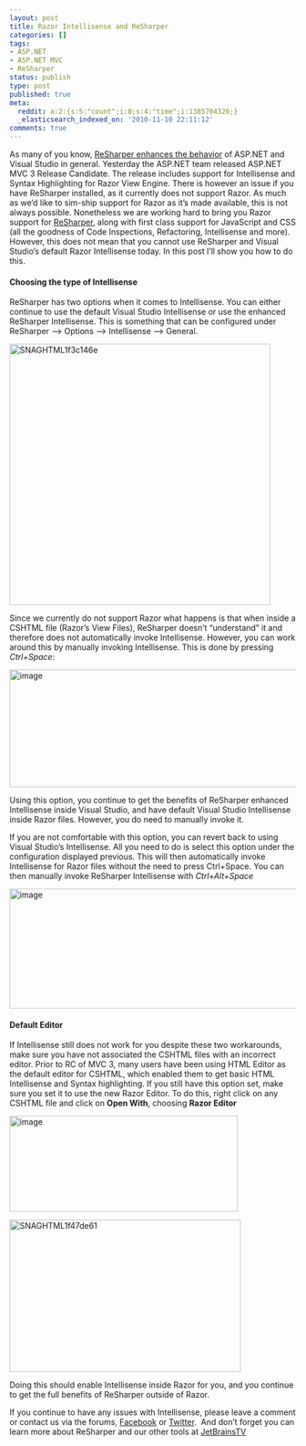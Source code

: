 ```yaml
---
layout: post
title: Razor Intellisense and ReSharper
categories: []
tags:
- ASP.NET
- ASP.NET MVC
- ReSharper
status: publish
type: post
published: true
meta:
  reddit: a:2:{s:5:"count";i:0;s:4:"time";i:1385704326;}
  _elasticsearch_indexed_on: '2010-11-10 22:11:12'
comments: true
---
```

As many of you know, <a href="http://tv.jetbrains.net/videocontent/aspnet-features-in-resharper-5-part-1">ReSharper enhances the behavior</a> of ASP.NET and Visual Studio in general. Yesterday the ASP.NET team released ASP.NET MVC 3 Release Candidate. The release includes support for Intellisense and Syntax Highlighting for Razor View Engine. There is however an issue if you have ReSharper installed, as it currently does not support Razor. As much as we’d like to sim-ship support for Razor as it’s made available, this is not always possible. Nonetheless we are working hard to bring you Razor support for <a href="http://www.jetbrains.com/resharper">ReSharper</a>, along with first class support for JavaScript and CSS (all the goodness of Code Inspections, Refactoring, Intellisense and more). However, this does not mean that you cannot use ReSharper and Visual Studio’s default Razor Intellisense today. In this post I’ll show you how to do this.
<h4>Choosing the type of Intellisense</h4>
ReSharper has two options when it comes to Intellisense. You can either continue to use the default Visual Studio Intellisense or use the enhanced ReSharper Intellisense. This is something that can be configured under ReSharper –&gt; Options –&gt; Intellisense –&gt; General.

<a href="http://hhariri.files.wordpress.com/2010/11/snaghtml1f3c146e.png"><img style="display:inline;border-width:0;" title="SNAGHTML1f3c146e" src="http://hhariri.files.wordpress.com/2010/11/snaghtml1f3c146e_thumb.png" border="0" alt="SNAGHTML1f3c146e" width="458" height="458" /></a>

Since we currently do not support Razor what happens is that when inside a CSHTML file (Razor’s View Files), ReSharper doesn’t “understand” it and therefore does not automatically invoke Intellisense. However, you can work around this by manually invoking Intellisense. This is done by pressing <em>Ctrl+Space</em>:

<a href="http://hhariri.files.wordpress.com/2010/11/image3.png"><img style="display:inline;border-width:0;" title="image" src="http://hhariri.files.wordpress.com/2010/11/image_thumb3.png" border="0" alt="image" width="520" height="206" /></a>

Using this option, you continue to get the benefits of ReSharper enhanced Intellisense inside Visual Studio, and have default Visual Studio Intellisense inside Razor files. However, you do need to manually invoke it.

If you are not comfortable with this option, you can revert back to using Visual Studio’s Intellisense. All you need to do is select this option under the configuration displayed previous. This will then automatically invoke Intellisense for Razor files without the need to press Ctrl+Space. You can then manually invoke ReSharper Intellisense with <em>Ctrl+Alt+Space</em>

<a href="http://hhariri.files.wordpress.com/2010/11/image4.png"><img style="display:inline;border-width:0;" title="image" src="http://hhariri.files.wordpress.com/2010/11/image_thumb4.png" border="0" alt="image" width="530" height="210" /></a>
<h4>Default Editor</h4>
If Intellisense still does not work for you despite these two workarounds, make sure you have not associated the CSHTML files with an incorrect editor. Prior to RC of MVC 3, many users have been using HTML Editor as the default editor for CSHTML, which enabled them to get basic HTML Intellisense and Syntax highlighting. If you still have this option set, make sure you set it to use the new Razor Editor. To do this, right click on any CSHTML file and click on <strong>Open With</strong>, choosing <strong>Razor Editor</strong>

<a href="http://hhariri.files.wordpress.com/2010/11/image5.png"><img style="display:inline;border-width:0;" title="image" src="http://hhariri.files.wordpress.com/2010/11/image_thumb5.png" border="0" alt="image" width="401" height="168" /></a>

<a href="http://hhariri.files.wordpress.com/2010/11/snaghtml1f47de61.png"><img style="display:inline;border-width:0;" title="SNAGHTML1f47de61" src="http://hhariri.files.wordpress.com/2010/11/snaghtml1f47de61_thumb.png" border="0" alt="SNAGHTML1f47de61" width="406" height="267" /></a>

Doing this should enable Intellisense inside Razor for you, and you continue to get the full benefits of ReSharper outside of Razor.

If you continue to have any issues with Intellisense, please leave a comment or contact us via the forums, <a href="http://www.jetbrains.com/facebook">Facebook</a> or <a href="http://twitter.com/resharper">Twitter</a>.  And don’t forget you can learn more about ReSharper and our other tools at <a href="http://tv.jetbrains.com">JetBrainsTV</a>
